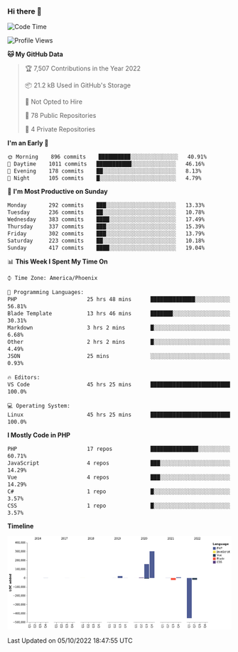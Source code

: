 ### Hi there 👋

<!--START_SECTION:waka-->
![Code Time](http://img.shields.io/badge/Code%20Time-7%2C616%20hrs%204%20mins-blue)

![Profile Views](http://img.shields.io/badge/Profile%20Views-0-blue)

**🐱 My GitHub Data** 

> 🏆 7,507 Contributions in the Year 2022
 > 
> 📦 21.2 kB Used in GitHub's Storage 
 > 
> 🚫 Not Opted to Hire
 > 
> 📜 78 Public Repositories 
 > 
> 🔑 4 Private Repositories  
 > 
**I'm an Early 🐤** 

```text
🌞 Morning    896 commits    ██████████░░░░░░░░░░░░░░░   40.91% 
🌆 Daytime    1011 commits   ███████████░░░░░░░░░░░░░░   46.16% 
🌃 Evening    178 commits    ██░░░░░░░░░░░░░░░░░░░░░░░   8.13% 
🌙 Night      105 commits    █░░░░░░░░░░░░░░░░░░░░░░░░   4.79%

```
📅 **I'm Most Productive on Sunday** 

```text
Monday       292 commits    ███░░░░░░░░░░░░░░░░░░░░░░   13.33% 
Tuesday      236 commits    ██░░░░░░░░░░░░░░░░░░░░░░░   10.78% 
Wednesday    383 commits    ████░░░░░░░░░░░░░░░░░░░░░   17.49% 
Thursday     337 commits    ███░░░░░░░░░░░░░░░░░░░░░░   15.39% 
Friday       302 commits    ███░░░░░░░░░░░░░░░░░░░░░░   13.79% 
Saturday     223 commits    ██░░░░░░░░░░░░░░░░░░░░░░░   10.18% 
Sunday       417 commits    ████░░░░░░░░░░░░░░░░░░░░░   19.04%

```


📊 **This Week I Spent My Time On** 

```text
⌚︎ Time Zone: America/Phoenix

💬 Programming Languages: 
PHP                      25 hrs 48 mins      ██████████████░░░░░░░░░░░   56.81% 
Blade Template           13 hrs 46 mins      ███████░░░░░░░░░░░░░░░░░░   30.31% 
Markdown                 3 hrs 2 mins        █░░░░░░░░░░░░░░░░░░░░░░░░   6.68% 
Other                    2 hrs 2 mins        █░░░░░░░░░░░░░░░░░░░░░░░░   4.49% 
JSON                     25 mins             ░░░░░░░░░░░░░░░░░░░░░░░░░   0.93%

🔥 Editors: 
VS Code                  45 hrs 25 mins      █████████████████████████   100.0%

💻 Operating System: 
Linux                    45 hrs 25 mins      █████████████████████████   100.0%

```

**I Mostly Code in PHP** 

```text
PHP                      17 repos            ███████████████░░░░░░░░░░   60.71% 
JavaScript               4 repos             ███░░░░░░░░░░░░░░░░░░░░░░   14.29% 
Vue                      4 repos             ███░░░░░░░░░░░░░░░░░░░░░░   14.29% 
C#                       1 repo              █░░░░░░░░░░░░░░░░░░░░░░░░   3.57% 
CSS                      1 repo              █░░░░░░░░░░░░░░░░░░░░░░░░   3.57%

```


**Timeline**

![Chart not found](https://raw.githubusercontent.com/mikebronner/mikebronner/master/charts/bar_graph.png) 


 Last Updated on 05/10/2022 18:47:55 UTC
<!--END_SECTION:waka-->

<!--
**mikebronner/mikebronner** is a ✨ _special_ ✨ repository because its `README.md` (this file) appears on your GitHub profile.

Here are some ideas to get you started:

- 🔭 I’m currently working on ...
- 🌱 I’m currently learning ...
- 👯 I’m looking to collaborate on ...
- 🤔 I’m looking for help with ...
- 💬 Ask me about ...
- 📫 How to reach me: ...
- 😄 Pronouns: ...
- ⚡ Fun fact: ...
-->
